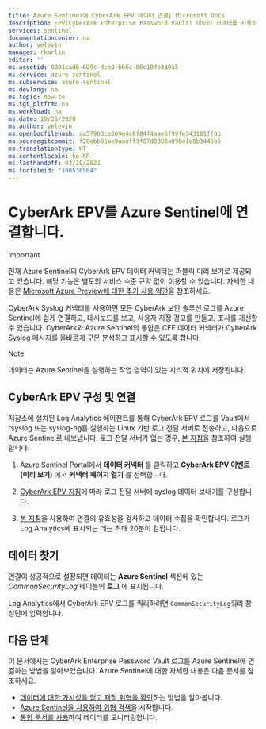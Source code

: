 ```yaml
---
title: Azure Sentinel에 CyberArk EPV 데이터 연결| Microsoft Docs
description: EPV(CyberArk Enterprise Password Vault) 데이터 커넥터를 사용하여 해당 로그를 Azure Sentinel로 가져오는 방법 알아보기. 통합 문서에서 CyberArk EPV 데이터를 보고, 경고를 만들고, 조사를 개선합니다.
services: sentinel
documentationcenter: na
author: yelevin
manager: rkarlin
editor: ''
ms.assetid: 0001cad6-699c-4ca9-b66c-80c194e439a5
ms.service: azure-sentinel
ms.subservice: azure-sentinel
ms.devlang: na
ms.topic: how-to
ms.tgt_pltfrm: na
ms.workload: na
ms.date: 10/25/2020
ms.author: yelevin
ms.openlocfilehash: aa57963ce369e4c8f84f4aae5f99fe343181ff6b
ms.sourcegitcommit: f28ebb95ae9aaaff3f87d8388a09b41e0b3445b5
ms.translationtype: HT
ms.contentlocale: ko-KR
ms.lasthandoff: 03/29/2021
ms.locfileid: "100530504"
---
```

# <a name="connect-cyberark-enterprise-password-vault-epv-to-azure-sentinel"></a>CyberArk EPV를 Azure Sentinel에 연결합니다.

> [!IMPORTANT]
> 현재 Azure Sentinel의 CyberArk EPV 데이터 커넥터는 퍼블릭 미리 보기로 제공되고 있습니다. 해당 기능은 별도의 서비스 수준 규약 없이 이용할 수 있습니다. 자세한 내용은 [Microsoft Azure Preview에 대한 추가 사용 약관](https://azure.microsoft.com/support/legal/preview-supplemental-terms/)을 참조하세요.

CyberArk Syslog 커넥터를 사용하면 모든 CyberArk 보안 솔루션 로그를 Azure Sentinel에 쉽게 연결하고, 대시보드를 보고, 사용자 지정 경고를 만들고, 조사를 개선할 수 있습니다. CyberArk와 Azure Sentinel의 통합은 CEF 데이터 커넥터가 CyberArk Syslog 메시지를 올바르게 구문 분석하고 표시할 수 있도록 합니다.

> [!NOTE]
> 데이터는 Azure Sentinel을 실행하는 작업 영역이 있는 지리적 위치에 저장됩니다.

## <a name="configure-and-connect-cyberark-epv"></a>CyberArk EPV 구성 및 연결

저장소에 설치된 Log Analytics 에이전트를 통해 CyberArk EPV 로그를 Vault에서 rsyslog 또는 syslog-ng를 실행하는 Linux 기반 로그 전달 서버로 전송하고, 다음으로 Azure Sentinel로 내보냅니다. 로그 전달 서버가 없는 경우, [본 지침](connect-cef-agent.md)을 참조하여 실행합니다.

1. Azure Sentinel Portal에서 **데이터 커넥터** 를 클릭하고 **CyberArk EPV 이벤트(미리 보기)** 에서 **커넥터 페이지 열기** 를 선택합니다.

1. [CyberArk EPV 지침](https://docs.cyberark.com/Product-Doc/OnlineHelp/PAS/Latest/en/Content/PASIMP/DV-Integrating-with-SIEM-Applications.htm)에 따라 로그 전달 서버에 syslog 데이터 보내기를 구성합니다.

1. [본 지침](connect-cef-verify.md)을 사용하여 연결의 유효성을 검사하고 데이터 수집을 확인합니다. 로그가 Log Analytics에 표시되는 데는 최대 20분이 걸립니다.

## <a name="find-your-data"></a>데이터 찾기

연결이 성공적으로 설정되면 데이터는 **Azure Sentinel** 섹션에 있는 *CommonSecurityLog* 테이블의 **로그** 에 표시됩니다.

Log Analytics에서 CyberArk EPV 로그를 쿼리하려면 `CommonSecurityLog`쿼리 창 상단에 입력합니다.

## <a name="next-steps"></a>다음 단계

이 문서에서는 CyberArk Enterprise Password Vault 로그를 Azure Sentinel에 연결하는 방법을 알아보았습니다. Azure Sentinel에 대한 자세한 내용은 다음 문서를 참조하세요.
- [데이터에 대한 가시성을 얻고 재적 위협을 확인](quickstart-get-visibility.md)하는 방법을 알아봅니다.
- [Azure Sentinel을 사용하여 위협 검색](tutorial-detect-threats-built-in.md)을 시작합니다.
- [통합 문서를 사용](tutorial-monitor-your-data.md)하여 데이터를 모니터링합니다.
